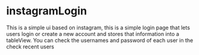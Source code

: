 # instagramLogin
This is a simple ui based on instagram, this is a simple login page that lets users login or create a new account and stores that information into a tableView. You can check the usernames and password of each user in the check recent users
